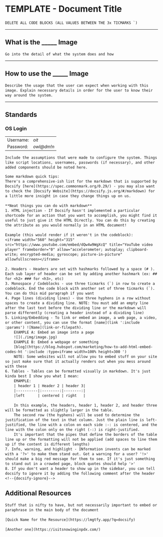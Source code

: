 # TEMPLATE - Document Title
```DELETE ALL CODE BLOCKS (ALL VALUES BETWEEN THE 3x TICMARKS `)```

---
## What is the _____ Image
```
Go into the detail of what the system does and how 
```

---
## How to use the _____ Image
```
Describe the usage that the user can expect when working with this image. Explain necessary details in order for the user to know their way around the system. 
```

---
## Standards
### OS Login 
|           |            |
|-----------|------------|
| Username: | *oit*      |
| Password: | *owl@dm!n* |  
```
Include the assumptions that were made to configure the system. Things like script locations, usernames, passwords (if necessary), and other added components should be noted here.
```

```
Some markdown quick tips:
There's a comprehensive-ish list for the markdown that is supported by Docsify [here](https://spec.commonmark.org/0.29/) - you may also want to check the [Docsify Website](https://docsify.js.org/#/markdown) for a little more insight in case they change things up on us. 

**Neat things you can do with markdown**
1. HTML injection - If Docsify hasn't implemented a particular shortcode for an action that you want to accomplish, you might find it useful to just give it the HTML Directly. You can do this by creating the attribute as you would normally in an HTML document!

Example (this would render if it weren't in the codeblock):
<iframe width="560" height="315" src="https://www.youtube.com/embed/dQw4w9WgXcQ" title="YouTube video player" frameborder="0" allow="accelerometer; autoplay; clipboard-write; encrypted-media; gyroscope; picture-in-picture" allowfullscreen></iframe>

2. Headers - Headers are set with hashmarks followed by a space (# ). Each sub layer of header can be set by adding another hashmark (ex: ## for <h2> ### for <h3>, etc)
3. Monospace / Codeblocks - use three ticmarks (`) in row to create a codeblock. End the code block with another set of three ticmarks (`). You can do this mid paragraph if you want
4. Page lines (dividing lines) - Use three hyphens in a row without spaces to create a dividing line. NOTE: You must add an empty line after the last text before the dividing line or the markdown will parse differently (creating a header instead of a dividing line)
5. Linking/Embedding - To link or embed an image, a web page, a video, or other content, you can use the format [name](link ':include :params') ![Name](link-or-filepath). 
    EXAMPLE A: Embed an image into a page
    ![](./img/image.jpg)
    EXAMPLE B: Embed a webpage or something
    [blog](https://blog.hubspot.com/marketing/how-to-add-html-embed-codes-ht ':include :type=iframe width=100% height=300 ')
    NOTE: Some websites will not allow you to embed stuff on your site so just make sure that it actually renders out when you mess around with these
6. Tables - Tables can be formatted visually in markdown. It's just kinda best I show you what I mean:
    EMAMPLE:
    | header 1 | Header 2 | header 3|
    |----------|:--------:|--------:|
    |left      | centered | right   |

    In this example, the headers, header 1, header 2, and header three will be formatted as slightly larger in the table. 
    The second row (the hyphens) will be used to determine the justification of the text in that column. Just the plain line is left-justified, the line with a colon on each side :-: is centered, and the line with the colon only on the right (-:) is right-justified. 
    It's important that the pipes that define the borders of the table line up or the formatting will not be applied (add spaces to line them up if the content is different lengths)
7. Info, warning, and highlight - INformation invents can be marked with a '?>' to make them stand out. Got a warning for a user? '!>' should make a big red message for them to see. If it's just something to stand out in a crowded page, block quotes should help '>'
8. If you don't want a header to show up in the sidebar, you can tell docsify to ignore it by adding the following comment after the header <!--{docsify-ignore}-->
```

## Additional Resources
```
Stuff that is nifty to have, but not necessarily important to embed or paraphrase in the main body of the document

[Quick Name for the Resource](https://lmgtfy.app/?q=docsify)

[Another one](https://isitsnowinginpdx.com/)

```

<!--
DOCUMENTATION STANDARDS - ADMIN REFERENCES ONLY

Page titles, headers, and other basic structure
    - Pages should have their title set as the first and only "h1" header 
        - there should be only one header with a single hashmark in front of it
    EXAMPLES:
        Good: # title
              ## content header
        Bad:  # title
              # content header

Referencing other pages or sections by name:
    - page references to web resources should be stated in quotation marks
    EXAMPLE: For more information, check out the "Setup an Instance" page in the "Openstack Information" section of this manual
    EXAMPLE: You can get a little more detail from the "Common Use Cases" Section in the "Getting Started" Section of the ATT&CK Website.

Buttons, menu options, or other openstack UI references:
    -Enclose as a code block 
    EXAMPLE: After entering your information, click the `accept` button to save your progress

Formatting Credentials 
    - Credentials should be in a table format
        - header values empty
        - all values left-justified. 
    - Left column should be used as the ID field for the information stored in the right column
        - ID fields should be bolded (use doulbe-asterisks **)
        - ID fields should end with a colon ":"
    EXAMPLE: 
        |               |                 |
        |---------------|-----------------|
        | **Username:** |   admin         |
        | **Password:** | SuperSecret123! |
    NOTE: If your username or password contains an asterisk, you will need to escape the character


-->
